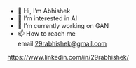 - 👋 Hi, I’m Abhishek
- 👀 I’m interested in AI
- 🌱 I’m currently working on GAN
- 📫 How to reach me  
      email 29rabhishek@gmail.com

https://www.linkedin.com/in/29rabhishek/


<!---
DarkHorcrux/DarkHorcrux is a ✨ special ✨ repository because its `README.md` (this file) appears on your GitHub profile.
You can click the Preview link to take a look at your changes.
--->
